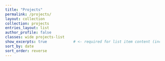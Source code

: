 ```yaml
---
title: "Projects"
permalink: /projects/
layout: collection
collection: projects
entries_layout: list
author_profile: false
classes: wide projects-list
show_excerpts: true            # <- required for list item content (incl. teaser)
sort_by: date
sort_order: reverse
---
```

